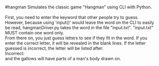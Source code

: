 #hangman
Simulates the classic game "Hangman" using CLI with Python.<br />
<br />
First, you need to enter the keyword that other people try to guess. However, because using 'input()' would leave the word on the CLI to easily be read, hangmanDriver.py takes the word in the file "input.txt". "input.txt" MUST contain one word only.<br />
From there on, you just guess letters to see if they fit in the word. If you enter the correct letter, it will be revealed in the blank lines. If the letter guessed is incorrect, the letter will be listed after: <br />
Incorrect:<br />
and the gallows will have parts of a man's body drawn on.<br />
